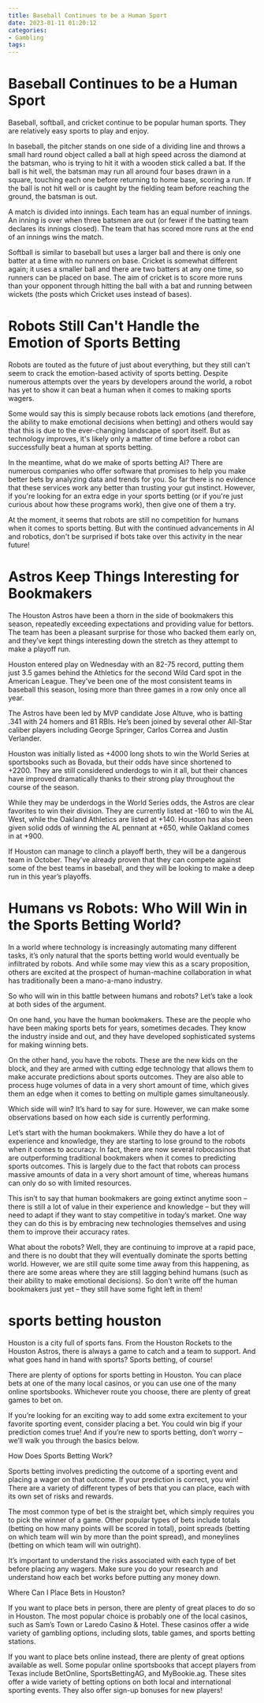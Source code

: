 ```yaml
---
title: Baseball Continues to be a Human Sport
date: 2023-01-11 01:20:12
categories:
- Gambling
tags:
---
```



#  Baseball Continues to be a Human Sport

Baseball, softball, and cricket continue to be popular human sports. They are relatively easy sports to play and enjoy.

In baseball, the pitcher stands on one side of a dividing line and throws a small hard round object called a ball at high speed across the diamond at the batsman, who is trying to hit it with a wooden stick called a bat. If the ball is hit well, the batsman may run all around four bases drawn in a square, touching each one before returning to home base, scoring a run. If the ball is not hit well or is caught by the fielding team before reaching the ground, the batsman is out.

A match is divided into innings. Each team has an equal number of innings. An inning is over when three batsmen are out (or fewer if the batting team declares its innings closed). The team that has scored more runs at the end of an innings wins the match.

Softball is similar to baseball but uses a larger ball and there is only one batter at a time with no runners on base. Cricket is somewhat different again; it uses a smaller ball and there are two batters at any one time, so runners can be placed on base. The aim of cricket is to score more runs than your opponent through hitting the ball with a bat and running between wickets (the posts which Cricket uses instead of bases).

#  Robots Still Can't Handle the Emotion of Sports Betting

Robots are touted as the future of just about everything, but they still can't seem to crack the emotion-based activity of sports betting. Despite numerous attempts over the years by developers around the world, a robot has yet to show it can beat a human when it comes to making sports wagers.

Some would say this is simply because robots lack emotions (and therefore, the ability to make emotional decisions when betting) and others would say that this is due to the ever-changing landscape of sport itself. But as technology improves, it's likely only a matter of time before a robot can successfully beat a human at sports betting.

In the meantime, what do we make of sports betting AI? There are numerous companies who offer software that promises to help you make better bets by analyzing data and trends for you. So far there is no evidence that these services work any better than trusting your gut instinct. However, if you're looking for an extra edge in your sports betting (or if you're just curious about how these programs work), then give one of them a try.

At the moment, it seems that robots are still no competition for humans when it comes to sports betting. But with the continued advancements in AI and robotics, don't be surprised if bots take over this activity in the near future!

#  Astros Keep Things Interesting for Bookmakers

The Houston Astros have been a thorn in the side of bookmakers this season, repeatedly exceeding expectations and providing value for bettors. The team has been a pleasant surprise for those who backed them early on, and they’ve kept things interesting down the stretch as they attempt to make a playoff run.

Houston entered play on Wednesday with an 82-75 record, putting them just 3.5 games behind the Athletics for the second Wild Card spot in the American League. They’ve been one of the most consistent teams in baseball this season, losing more than three games in a row only once all year.

The Astros have been led by MVP candidate Jose Altuve, who is batting .341 with 24 homers and 81 RBIs. He’s been joined by several other All-Star caliber players including George Springer, Carlos Correa and Justin Verlander.

Houston was initially listed as +4000 long shots to win the World Series at sportsbooks such as Bovada, but their odds have since shortened to +2200. They are still considered underdogs to win it all, but their chances have improved dramatically thanks to their strong play throughout the course of the season.

While they may be underdogs in the World Series odds, the Astros are clear favorites to win their division. They are currently listed at -160 to win the AL West, while the Oakland Athletics are listed at +140. Houston has also been given solid odds of winning the AL pennant at +650, while Oakland comes in at +900.

If Houston can manage to clinch a playoff berth, they will be a dangerous team in October. They’ve already proven that they can compete against some of the best teams in baseball, and they will be looking to make a deep run in this year’s playoffs.

#  Humans vs Robots: Who Will Win in the Sports Betting World?

In a world where technology is increasingly automating many different tasks, it’s only natural that the sports betting world would eventually be infiltrated by robots. And while some may view this as a scary proposition, others are excited at the prospect of human-machine collaboration in what has traditionally been a mano-a-mano industry.

So who will win in this battle between humans and robots? Let’s take a look at both sides of the argument.

On one hand, you have the human bookmakers. These are the people who have been making sports bets for years, sometimes decades. They know the industry inside and out, and they have developed sophisticated systems for making winning bets.

On the other hand, you have the robots. These are the new kids on the block, and they are armed with cutting edge technology that allows them to make accurate predictions about sports outcomes. They are also able to process huge volumes of data in a very short amount of time, which gives them an edge when it comes to betting on multiple games simultaneously.

Which side will win? It’s hard to say for sure. However, we can make some observations based on how each side is currently performing.

Let’s start with the human bookmakers. While they do have a lot of experience and knowledge, they are starting to lose ground to the robots when it comes to accuracy. In fact, there are now several robocasinos that are outperforming traditional bookmakers when it comes to predicting sports outcomes. This is largely due to the fact that robots can process massive amounts of data in a very short amount of time, whereas humans can only do so with limited resources.

This isn’t to say that human bookmakers are going extinct anytime soon – there is still a lot of value in their experience and knowledge – but they will need to adapt if they want to stay competitive in today’s market. One way they can do this is by embracing new technologies themselves and using them to improve their accuracy rates.

What about the robots? Well, they are continuing to improve at a rapid pace, and there is no doubt that they will eventually dominate the sports betting world. However, we are still quite some time away from this happening, as there are some areas where they are still lagging behind humans (such as their ability to make emotional decisions). So don’t write off the human bookmakers just yet – they still have some fight left in them!

# sports betting houston

Houston is a city full of sports fans. From the Houston Rockets to the Houston Astros, there is always a game to catch and a team to support. And what goes hand in hand with sports? Sports betting, of course!

There are plenty of options for sports betting in Houston. You can place bets at one of the many local casinos, or you can use one of the many online sportsbooks. Whichever route you choose, there are plenty of great games to bet on.

If you’re looking for an exciting way to add some extra excitement to your favorite sporting event, consider placing a bet. You could win big if your prediction comes true! And if you’re new to sports betting, don’t worry – we’ll walk you through the basics below.

How Does Sports Betting Work?

Sports betting involves predicting the outcome of a sporting event and placing a wager on that outcome. If your prediction is correct, you win! There are a variety of different types of bets that you can place, each with its own set of risks and rewards.

The most common type of bet is the straight bet, which simply requires you to pick the winner of a game. Other popular types of bets include totals (betting on how many points will be scored in total), point spreads (betting on which team will win by more than the point spread), and moneylines (betting on which team will win outright).

It’s important to understand the risks associated with each type of bet before placing any wagers. Make sure you do your research and understand how each bet works before putting any money down.

Where Can I Place Bets in Houston?

If you want to place bets in person, there are plenty of great places to do so in Houston. The most popular choice is probably one of the local casinos, such as Sam’s Town or Laredo Casino & Hotel. These casinos offer a wide variety of gambling options, including slots, table games, and sports betting stations.

If you want to place bets online instead, there are plenty of great options available as well. Some popular online sportsbooks that accept players from Texas include BetOnline, SportsBettingAG, and MyBookie.ag. These sites offer a wide variety of betting options on both local and international sporting events. They also offer sign-up bonuses for new players!